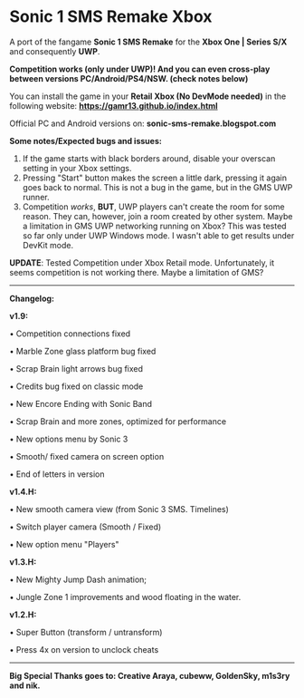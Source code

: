 # Sonic 1 SMS Remake Xbox

A port of the fangame **Sonic 1 SMS Remake** for the **Xbox One | Series S/X** and consequently **UWP**.

**Competition works (only under UWP)! And you can even cross-play between versions PC/Android/PS4/NSW. (check notes below)**

You can install the game in your **Retail Xbox (No DevMode needed)** in the following website: **https://gamr13.github.io/index.html**

Official PC and Android versions on: **sonic-sms-remake.blogspot.com**

**Some notes/Expected bugs and issues:**

1. If the game starts with black borders around, disable your overscan setting in your Xbox settings.
2. Pressing "Start" button makes the screen a little dark, pressing it again goes back to normal. This is not a bug in the game, but in the GMS UWP runner.
3. Competition *works*, **BUT**, UWP players can't create the room for some reason. They can, however, join a room created by other system. Maybe a limitation in GMS UWP networking running on Xbox? This was tested so far only under UWP Windows mode. I wasn't able to get results under DevKit mode.

**UPDATE**: Tested Competition under Xbox Retail mode. Unfortunately, it seems competition is not working there. Maybe a limitation of GMS?

--------------------

**Changelog:**


**v1.9:**

• Competition connections fixed

• Marble Zone glass platform bug fixed

• Scrap Brain light arrows bug fixed

• Credits bug fixed on classic mode

• New Encore Ending with Sonic Band

• Scrap Brain and more zones, optimized for performance

• New options menu by Sonic 3

• Smooth/ fixed camera on screen option

• End of letters in version


**v1.4.H:**

• New smooth camera view (from Sonic 3 SMS. Timelines)

• Switch player camera (Smooth / Fixed)

• New option menu "Players"


**v1.3.H:**

• New Mighty Jump Dash animation;

• Jungle Zone 1 improvements and wood floating in the water.


**v1.2.H:**

• Super Button (transform / untransform)

• Press 4x on version to unclock cheats

------------------------

**Big Special Thanks goes to: Creative Araya, cubeww, GoldenSky, m1s3ry and nik.**
